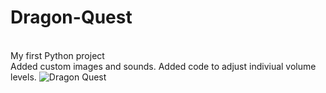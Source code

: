 # Dragon-Quest
<br />My first Python project<br />
Added custom images and sounds.
Added code to adjust indiviual volume levels.
![Dragon Quest](https://user-images.githubusercontent.com/49846698/178425614-eb4e4fd2-0d08-41ab-a7e0-5eb3db8248e9.jpg)
